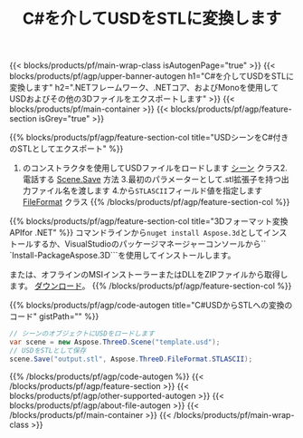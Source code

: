 ﻿---
title: C#を介してUSDをSTLに変換します 
description: .NETAPIを使用してUSDおよびその他の3Dファイルを変換します
url: /ja/net/conversion/usd-to-stl/
family: 3d
platformtag: net
feature: conversion
informat: USD
outformat: STL
otherformats: OBJ DXF DAE DRC RVM STL ASE FBX 
---
{{< blocks/products/pf/main-wrap-class isAutogenPage="true" >}}
{{< blocks/products/pf/agp/upper-banner-autogen h1="C#を介してUSDをSTLに変換します" h2=".NETフレームワーク、.NETコア、およびMonoを使用してUSDおよびその他の3Dファイルをエクスポートします" >}}
{{< blocks/products/pf/main-container >}}
{{< blocks/products/pf/agp/feature-section isGrey="true" >}}

{{% blocks/products/pf/agp/feature-section-col title="USDシーンをC#付きのSTLとしてエクスポート" %}}
1. のコンストラクタを使用してUSDファイルをロードします [シーン](https://apireference.aspose.com/3d/net/aspose.threed/scene) クラス2.電話する [Scene.Save](https://apireference.aspose.com/3d/net/aspose.threed/scene/methods/save/index) 方法
3.最初のパラメーターとして.stl拡張子を持つ出力ファイル名を渡します
4.から`STLASCII`フィールド値を指定します [FileFormat](https://apireference.aspose.com/3d/net/aspose.threed/fileformat/fields/index) クラス
{{% /blocks/products/pf/agp/feature-section-col %}}

{{% blocks/products/pf/agp/feature-section-col title="3Dフォーマット変換APIfor .NET" %}}
コマンドラインから```nuget install Aspose.3d```としてインストールするか、VisualStudioのパッケージマネージャーコンソールから`` `Install-PackageAspose.3D```を使用してインストールします。

または、オフラインのMSIインストーラーまたはDLLをZIPファイルから取得します。 [ダウンロード](https://releases.aspose.com/3d/net)。
{{% /blocks/products/pf/agp/feature-section-col %}}

{{% blocks/products/pf/agp/code-autogen title="C#USDからSTLへの変換のコード" gistPath="" %}}
```cs
// シーンのオブジェクトにUSDをロードします 
var scene = new Aspose.ThreeD.Scene("template.usd");
// USDをSTLとして保存 
scene.Save("output.stl", Aspose.ThreeD.FileFormat.STLASCII);

```
{{% /blocks/products/pf/agp/code-autogen %}}
{{< /blocks/products/pf/agp/feature-section >}}
{{< blocks/products/pf/agp/other-supported-autogen >}}
{{< blocks/products/pf/agp/about-file-autogen >}}
{{< /blocks/products/pf/main-container >}}
{{< /blocks/products/pf/main-wrap-class >}}